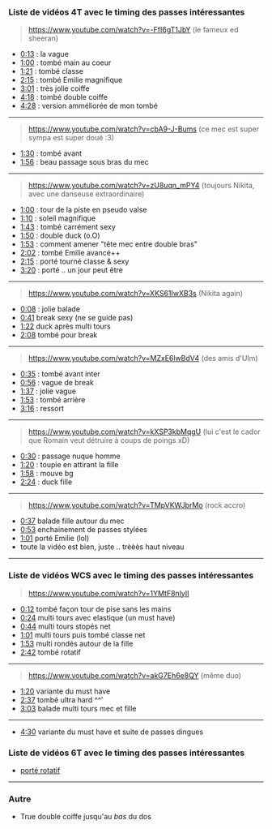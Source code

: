 ### **Liste de vidéos 4T avec le timing des passes intéressantes**


> https://www.youtube.com/watch?v=-FfI6gT1JbY (le fameux ed sheeran)

- [0:13](https://www.youtube.com/watch?v=-FfI6gT1JbY&t=0m13s) : la vague
- [1:00](https://www.youtube.com/watch?v=-FfI6gT1JbY&t=1m00s) : tombé main au coeur
- [1:21](https://www.youtube.com/watch?v=-FfI6gT1JbY&t=1m21s) : tombé classe
- [2:15](https://www.youtube.com/watch?v=-FfI6gT1JbY&t=2m15s) : tombé Emilie magnifique
- [3:01](https://www.youtube.com/watch?v=-FfI6gT1JbY&t=3m01s) : très jolie coiffe
- [4:18](https://www.youtube.com/watch?v=-FfI6gT1JbY&t=4m18s) : tombé double coiffe
- [4:28](https://www.youtube.com/watch?v=-FfI6gT1JbY&t=4m28s) : version amméliorée de mon tombé

----

> https://www.youtube.com/watch?v=cbA9-J-Bums (ce mec est super sympa est super doué :3)

- [1:30](https://www.youtube.com/watch?v=cbA9-J-Bums&t=1m30s) : tombé avant
- [1:56](https://www.youtube.com/watch?v=cbA9-J-Bums&t=1m56s) : beau passage sous bras du mec

----

> https://www.youtube.com/watch?v=zU8uqn_mPY4 (toujours Nikita, avec une danseuse extraordinaire)

- [1:00](https://www.youtube.com/watch?v=zU8uqn_mPY4&t=1m00s) : tour de la piste en pseudo valse
- [1:10](https://www.youtube.com/watch?v=zU8uqn_mPY4&t=1m10s) : soleil magnifique
- [1:43](https://www.youtube.com/watch?v=zU8uqn_mPY4&t=1m43s) : tombé carrément sexy
- [1:50](https://www.youtube.com/watch?v=zU8uqn_mPY4&t=1m50s) : double duck (o.O)
- [1:53](https://www.youtube.com/watch?v=zU8uqn_mPY4&t=1m53s) : comment amener "tête mec entre double bras"
- [2:02](https://www.youtube.com/watch?v=zU8uqn_mPY4&t=2m02s) : tombé Emilie avancé++
- [2:15](https://www.youtube.com/watch?v=zU8uqn_mPY4&t=2m15s) : porté tourné classe & sexy
- [3:20](https://www.youtube.com/watch?v=zU8uqn_mPY4&t=3m20s) : porté .. un jour peut être

----

> https://www.youtube.com/watch?v=XKS61IwXB3s (Nikita again)

- [0:08](https://www.youtube.com/watch?v=XKS61IwXB3s&t=0m08s) : jolie balade
- [0:41](https://www.youtube.com/watch?v=XKS61IwXB3s&t=0m41s) break sexy (ne se guide pas)
- [1:22](https://www.youtube.com/watch?v=XKS61IwXB3s&t=1m22s) duck après multi tours
- [2:08](https://www.youtube.com/watch?v=XKS61IwXB3s&t=2m08s) tombé pour break

----

> https://www.youtube.com/watch?v=MZxE6lwBdV4 (des amis d'Ulm)

- [0:35](https://www.youtube.com/watch?v=MZxE6lwBdV4&t=0m35s) : tombé avant inter
- [0:56](https://www.youtube.com/watch?v=MZxE6lwBdV4&t=0m56s) : vague de break
- [1:37](https://www.youtube.com/watch?v=MZxE6lwBdV4&t=1m37s) : jolie vague
- [1:53](https://www.youtube.com/watch?v=MZxE6lwBdV4&t=1m53s) : tombé arrière
- [3:16](https://www.youtube.com/watch?v=MZxE6lwBdV4&t=3m16s) : ressort

----

> https://www.youtube.com/watch?v=kXSP3kbMqgU (lui c'est le cador que Romain veut détruire à coups de poings xD)

- [0:30](https://www.youtube.com/watch?v=kXSP3kbMqgU&t=0m30s) : passage nuque homme
- [1:20](https://www.youtube.com/watch?v=kXSP3kbMqgU&t=1m20s) : toupie en attirant la fille
- [1:58](https://www.youtube.com/watch?v=kXSP3kbMqgU&t=1m58s) : mouve bg
- [2:24](https://www.youtube.com/watch?v=kXSP3kbMqgU&t=2:24s) : duck fille

----

> https://www.youtube.com/watch?v=TMpVKWJbrMo (rock accro)

- [0:37](https://www.youtube.com/watch?v=TMpVKWJbrMo&t=0m39s) balade fille autour du mec
- [0:53](https://www.youtube.com/watch?v=TMpVKWJbrMo&t=0m53s) enchainement de passes stylées
- [1:01](https://www.youtube.com/watch?v=TMpVKWJbrMo&t=1m01s) porté Emilie (lol)
- toute la vidéo est bien, juste .. trèèès haut niveau

----

### **Liste de vidéos WCS avec le timing des passes intéressantes**

> https://www.youtube.com/watch?v=1YMtF8nlyII 

- [0:12](https://www.youtube.com/watch?v=1YMtF8nlyII&t=0m12s) tombé façon tour de pise sans les mains
- [0:24](https://www.youtube.com/watch?v=1YMtF8nlyII&t=0m24s) multi tours avec elastique (un must have)
- [0:44](https://www.youtube.com/watch?v=1YMtF8nlyII&t=0m44s) multi tours stopés net
- [1:01](https://www.youtube.com/watch?v=1YMtF8nlyII&t=1m01s) multi tours puis tombé classe net 
- [1:53](https://www.youtube.com/watch?v=1YMtF8nlyII&t=1m53s) multi rondés autour de la fille
- [2:42](https://www.youtube.com/watch?v=1YMtF8nlyII&t=2m42s) tombé rotatif

----

> https://www.youtube.com/watch?v=akG7Eh6e8QY (même duo)

- [1:20](https://www.youtube.com/watch?v=akG7Eh6e8QY&t=1m20s) variante du must have
- [2:37](https://www.youtube.com/watch?v=akG7Eh6e8QY&t=2m37s) tombé ultra hard ^^'
- [3:03](https://www.youtube.com/watch?v=akG7Eh6e8QY&t=3m03s) balade multi tours mec et fille

----

- [4:30](https://www.youtube.com/watch?v=GVdT63wsCPQ&t=4m30s) variante du must have et suite de passes dingues

### **Liste de vidéos 6T avec le timing des passes intéressantes**

- [porté rotatif](https://www.youtube.com/watch?v=G2OHBokp5L0&t=1m17s)


----

### **Autre**


- True double coiffe jusqu'au *bas* du dos

